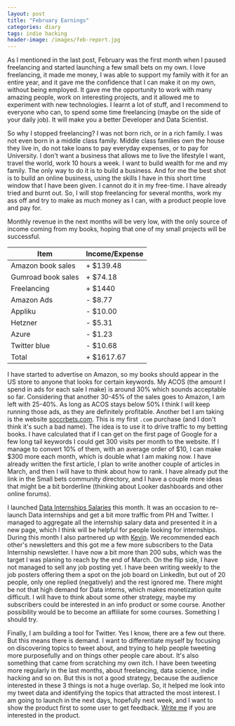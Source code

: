 ```yaml
---
layout: post
title: "February Earnings"
categories: diary
tags: indie hacking
header-image: /images/feb-report.jpg
---
```


As I mentioned in the last post, February was the first month when I paused freelancing and started launching a few small bets on my own. I love freelancing, it made me money, I was able to support my family with it for an entire year, and it gave me the confidence that I can make it on my own, without being employed. It gave me the opportunity to work with many amazing people, work on interesting projects, and it allowed me to experiment with new technologies. I learnt a lot of stuff, and I recommend to everyone who can, to spend some time freelancing (maybe on the side of your daily job). It will make you a better Developer and Data Scientist.

So why I stopped freelancing? I was not born rich, or in a rich family. I was not even born in a middle class family. Middle class families own the house they live in, do not take loans to pay everyday expenses, or to pay for University. I don't want a business that allows me to live the lifestyle I want, travel the world, work 10 hours a week. I want to build wealth for me and my family. The only way to do it is to build a business. And for me the best shot is to build an online business, using the skills I have in this short time window that I have been given. I cannot do it in my free-time. I have already tried and burnt out. So, I will stop freelancing for several months, work my ass off and try to make as much money as I can, with a product people love and pay for.

Monthly revenue in the next months will be very low, with the only source of income coming from my books, hoping that one of my small projects will be successful.

| Item               | Income/Expense |
| ------------------ | -------------- |
| Amazon book sales  | + $139.48      |
| Gumroad book sales | + $74.18       |
| Freelancing        | + $1440        |
| Amazon Ads         | - $8.77        |
| Appliku            | - $10.00       |
| Hetzner            | - $5.31        |
| Azure              | - $1.23        |
| Twitter blue       | - $10.68       |
| Total              | + $1617.67     |

I have started to advertise on Amazon, so my books should appear in the US store to anyone that looks for certain keywords. My ACOS (the amount I spend in ads for each sale I make) is around 30% which sounds acceptable so far. Considering that another 30-45% of the sales goes to Amazon, I am left with 25-40%. As long as ACOS stays below 50% I think I will keep running those ads, as they are definitely profitable. Another bet I am taking is the website [soccrbets.com][soccrbets]. This is my first `.com` purchase (and I don't think it's such a bad name). The idea is to use it to drive traffic to my betting books. I have calculated that if I can get on the first page of Google for a few long tail keywords I could get 300 visits per month to the website. If I manage to convert 10% of them, with an average order of $10, I can make $300 more each month, which is double what I am making now. I have already written the first article, I plan to write another couple of articles in March, and then I will have to think about how to rank. I have already put the link in the Small bets community directory, and I have a couple more ideas that might be a bit borderline (thinking about Looker dashboards and other online forums).

I launched [Data Internships Salaries][data-salaries] this month. It was an occasion to re-launch Data internships and get a bit more traffic from PH and Twitter. I managed to aggregate all the internship salary data and presented it in a new page, which I think will be helpful for people looking for internships. During this month I also partnered up with [Kevin][kevin-dataschool]. We recommended each other's newsletters and this got me a few more subscribers to the Data Internship newsletter. I have now a bit more than 200 subs, which was the target I was planing to reach by the end of March. On the flip side, I have not managed to sell any job posting yet. I have been writing weekly to the job posters offering them a spot on the job board on LinkedIn, but out of 20 people, only one replied (negatively) and the rest ignored me. There might be not that high demand for Data interns, which makes monetization quite difficult. I will have to think about some other strategy, maybe my subscribers could be interested in an info product or some course. Another possibility would be to become an affiliate for some courses. Something I should try.

Finally, I am building a tool for Twitter. Yes I know, there are a few out there. But this means there is demand. I want to differentiate myself by focusing on discovering topics to tweet about, and trying to help people tweeting more purposefully and on things other people care about. It's also something that came from scratching my own itch. I have been tweeting more regularly in the last months, about freelancing, data science, indie hacking and so on. But this is not a good strategy, because the audience interested in these 3 things is not a huge overlap. So, it helped me look into my tweet data and identifying the topics that attracted the most interest. I am going to launch in the next days, hopefully next week, and I want to show the product first to some user to get feedback. [Write me][my-email] if you are interested in the product.

[data-salaries]: https://www.datainternships.co/salary/US/
[kevin-dataschool]: https://twitter.com/justmarkham
[soccrbets]: https://soccrbets.com
[my-email]: mailto:antoniotropiano@gmail.com
